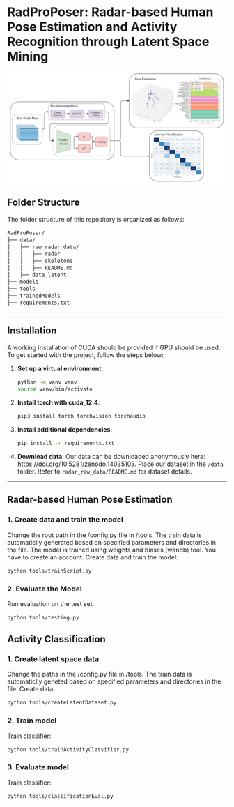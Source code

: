 
# RadProPoser: Radar-based Human Pose Estimation and Activity Recognition through Latent Space Mining
 
<div align="center">
  <img src="assets/overview.png" alt="Project Overview" width="1000">
</div>

## Folder Structure
The folder structure of this repository is organized as follows:

```
RadProPoser/
├── data/                  
│   ├── raw_radar_data/     
│   │   ├── radar 
│   │   ├── skeletons
│   │   ├── README.md
│   ├── data_latent   
├── models                   
├── tools 
├── trainedModels 
├── requirements.txt             

```

---

## Installation
A working installation of CUDA should be provided if GPU should be used.
To get started with the project, follow the steps below:

1. **Set up a virtual environment**:
   ```bash
   python -m venv venv
   source venv/bin/activate  
   ```

2. **Install torch with cuda_12.4**:
   ```bash
   pip3 install torch torchvision torchaudio
   ```

3. **Install additional dependencies**:
   ```bash
   pip install -r requirements.txt
   ```

4. **Download data**:
   Our data can be downloaded anonymously here: https://doi.org/10.5281/zenodo.14035103. Place our dataset in the `/data` folder. Refer to `radar_raw_data/README.md` for dataset details.

---

## Radar-based Human Pose Estimation
### 1. Create data and train the model
Change the root path in the /config.py file in /tools. The train data is automaticlly generated based on specified parameters and directories in the file. The model is trained using weights and biases (wandb) tool. You have to create an account.
Create data and train the model:
```bash
python tools/trainScript.py
```

### 2. Evaluate the Model
Run evaluation on the test set:
```bash
python tools/testing.py
```

## Activity Classification 
### 1. Create latent space data
Change the paths in the /config.py file in /tools. The train data is automaticlly geneted based on specified parameters and directories in the file.
Create data:
```bash
python tools/createLatentDataset.py
```

### 2. Train model
Train classifier:
```bash
python tools/trainActivityClassifier.py
```

### 3. Evaluate model
Train classifier:
```bash
python tools/classificationEval.py
```

